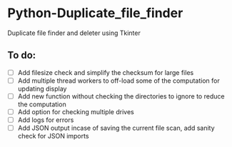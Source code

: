 # Python-Duplicate_file_finder
Duplicate file finder and deleter using Tkinter

## To do:
- [ ] Add filesize check and simplify the checksum for large files
- [ ] Add multiple thread workers to off-load some of the computation for updating display
- [ ] Add new function without checking the directories to ignore to reduce the computation
- [ ] Add option for checking multiple drives
- [ ] Add logs for errors
- [ ] Add JSON output incase of saving the current file scan, add sanity check for JSON imports
